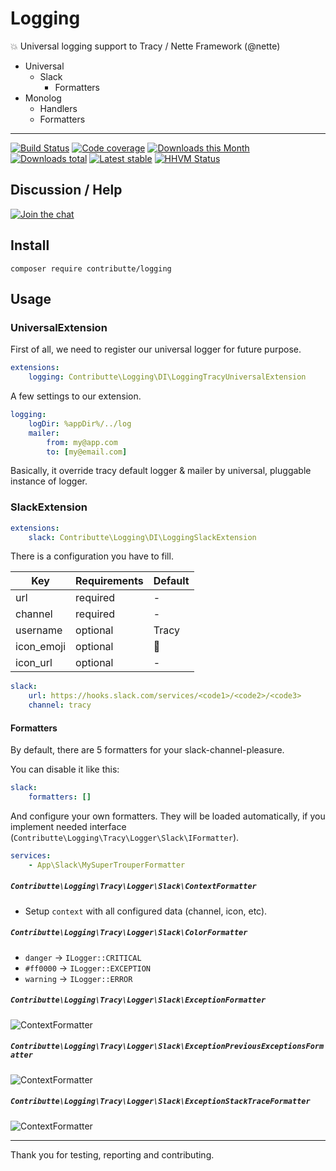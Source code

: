 # Logging

:boom: Universal logging support to Tracy / Nette Framework (@nette)

- Universal
    - Slack
        - Formatters
- Monolog
    - Handlers
    - Formatters

-----

[![Build Status](https://img.shields.io/travis/contributte/logging.svg?style=flat-square)](https://travis-ci.org/contributte/logging)
[![Code coverage](https://img.shields.io/coveralls/contributte/logging.svg?style=flat-square)](https://coveralls.io/r/contributte/logging)
[![Downloads this Month](https://img.shields.io/packagist/dm/contributte/logging.svg?style=flat-square)](https://packagist.org/packages/contributte/logging)
[![Downloads total](https://img.shields.io/packagist/dt/contributte/logging.svg?style=flat-square)](https://packagist.org/packages/contributte/logging)
[![Latest stable](https://img.shields.io/packagist/v/contributte/logging.svg?style=flat-square)](https://packagist.org/packages/contributte/logging)
[![HHVM Status](https://img.shields.io/hhvm/contributte/logging.svg?style=flat-square)](http://hhvm.h4cc.de/package/contributte/logging)

## Discussion / Help

[![Join the chat](https://img.shields.io/gitter/room/contributte/contributte.svg?style=flat-square)](https://gitter.im/contributte/contributte?utm_source=badge&utm_medium=badge&utm_campaign=pr-badge&utm_content=badge)

## Install

```
composer require contributte/logging
```

## Usage

### UniversalExtension

First of all, we need to register our universal logger for future purpose.

```yaml
extensions:
    logging: Contributte\Logging\DI\LoggingTracyUniversalExtension
```

A few settings to our extension.

```yaml
logging:
    logDir: %appDir%/../log
    mailer: 
        from: my@app.com
        to: [my@email.com]
```

Basically, it override tracy default logger & mailer by universal, pluggable instance of logger.

### SlackExtension

```yaml
extensions:
    slack: Contributte\Logging\DI\LoggingSlackExtension
```

There is a configuration you have to fill.

| Key        | Requirements | Default  |
|------------|--------------|----------|
| url        | required     | -        |
| channel    | required     | -        |
| username   | optional     | Tracy    |
| icon_emoji | optional     | :rocket: |
| icon_url   | optional     | -        |

```yaml
slack:
    url: https://hooks.slack.com/services/<code1>/<code2>/<code3>
    channel: tracy
```

#### Formatters

By default, there are 5 formatters for your slack-channel-pleasure.

You can disable it like this:

```yaml
slack:
    formatters: []
```

And configure your own formatters. They will be loaded automatically, if
you implement needed interface (`Contributte\Logging\Tracy\Logger\Slack\IFormatter`).

```yaml
services:
    - App\Slack\MySuperTrouperFormatter
```

##### `Contributte\Logging\Tracy\Logger\Slack\ContextFormatter`

- Setup `context` with all configured data (channel, icon, etc).

##### `Contributte\Logging\Tracy\Logger\Slack\ColorFormatter`

- `danger` -> `ILogger::CRITICAL`
- `#ff0000` -> `ILogger::EXCEPTION`
- `warning` -> `ILogger::ERROR`

##### `Contributte\Logging\Tracy\Logger\Slack\ExceptionFormatter`

![ContextFormatter](https://raw.githubusercontent.com/contributte/logging/master/.docs/formatter-exception.png)

##### `Contributte\Logging\Tracy\Logger\Slack\ExceptionPreviousExceptionsFormatter`

![ContextFormatter](https://raw.githubusercontent.com/contributte/logging/master/.docs/formatter-previous-exceptions.png)

##### `Contributte\Logging\Tracy\Logger\Slack\ExceptionStackTraceFormatter`

![ContextFormatter](https://raw.githubusercontent.com/contributte/logging/master/.docs/formatter-stack-trace.png)

-----

Thank you for testing, reporting and contributing.
